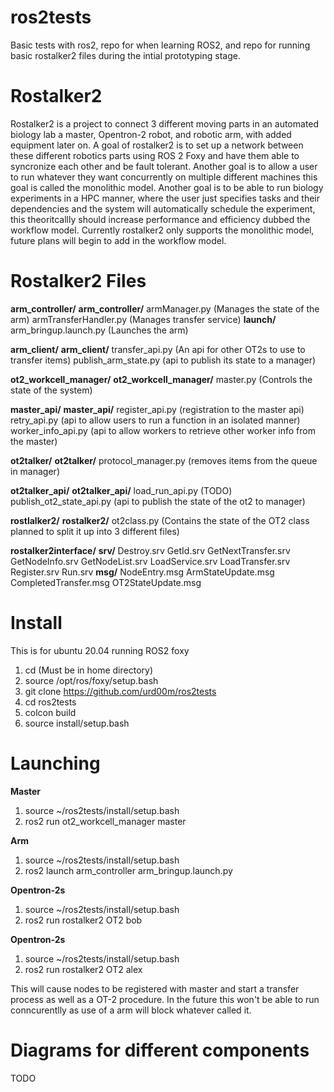 # ros2tests
Basic tests with ros2, repo for when learning ROS2, and repo for running basic rostalker2 files during the intial prototyping stage.

# Rostalker2
Rostalker2 is a project to connect 3 different moving parts in an automated biology lab a master, Opentron-2 robot, and robotic arm, with added equipment later on. A goal of rostalker2 is to set up a network between these different robotics parts using ROS 2 Foxy and have them able to syncronize each other and be fault tolerant. Another goal is to allow a user to run whatever they want concurrently on multiple different machines this goal is called the monolithic model. Another goal is to be able to run biology experiments in a HPC manner, where the user just specifies tasks and their dependencies and the system will automatically schedule the experiment, this theoritcallly should increase performance and efficiency dubbed the workflow model. Currently rostalker2 only supports the monolithic model, future plans will begin to add in the workflow model.

# Rostalker2 Files
**arm_controller/**
		  **arm_controller/**
				    armManager.py (Manages the state of the arm)
				    armTransferHandler.py (Manages transfer service)
		  **launch/**
				    arm_bringup.launch.py (Launches the arm)

**arm_client/**
		  **arm_client/**
				    transfer_api.py (An api for other OT2s to use to transfer items)
				    publish_arm_state.py (api to publish its state to a manager)

**ot2_workcell_manager/**
		  **ot2_workcell_manager/**
				    master.py (Controls the state of the system)

**master_api/**
		  **master_api/**
				    register_api.py (registration to the master api)
				    retry_api.py (api to allow users to run a function in an isolated manner)
				    worker_info_api.py (api to allow workers to retrieve other worker info from the master)

**ot2talker/**
		  **ot2talker/**
				    protocol_manager.py (removes items from the queue in manager)

**ot2talker_api/**
		  **ot2talker_api/**
				    load_run_api.py (TODO)
				    publish_ot2_state_api.py (api to publish the state of the ot2 to manager)

**rostlalker2/**
		  **rostalker2/**
				    ot2class.py (Contains the state of the OT2 class planned to split it up into 3 different files)

**rostalker2interface/**
		  **srv/**
				    Destroy.srv
				    GetId.srv
				    GetNextTransfer.srv
				    GetNodeInfo.srv
				    GetNodeList.srv
				    LoadService.srv
				    LoadTransfer.srv
				    Register.srv
				    Run.srv
		  **msg/**
				    NodeEntry.msg
				    ArmStateUpdate.msg
				    CompletedTransfer.msg
				    OT2StateUpdate.msg

# Install
This is for ubuntu 20.04 running ROS2 foxy
1. cd (Must be in home directory)
2. source /opt/ros/foxy/setup.bash
3. git clone https://github.com/urd00m/ros2tests
4. cd ros2tests
5. colcon build
6. source install/setup.bash

# Launching
**Master**
1. source ~/ros2tests/install/setup.bash
2. ros2 run ot2_workcell_manager master

**Arm**
1. source ~/ros2tests/install/setup.bash
2. ros2 launch arm_controller arm_bringup.launch.py

**Opentron-2s**
1. source ~/ros2tests/install/setup.bash
2. ros2 run rostalker2 OT2 bob

**Opentron-2s**
1. source ~/ros2tests/install/setup.bash
2. ros2 run rostalker2 OT2 alex

This will cause nodes to be registered with master and start a transfer process as well as a OT-2 procedure. In the future this won't be able to run conncurentlly as use of a arm will block whatever called it.

# Diagrams for different components
TODO
